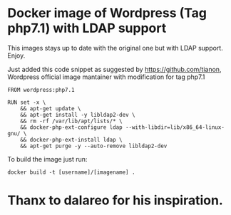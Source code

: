 # Docker image of Wordpress (Tag php7.1) with LDAP support
This images stays up to date with the original one but with LDAP support. Enjoy.

Just added this code snippet as suggested by https://github.com/tianon, Wordpress official image mantainer with modification for tag php7.1

````
FROM wordpress:php7.1

RUN set -x \
	&& apt-get update \
	&& apt-get install -y libldap2-dev \
	&& rm -rf /var/lib/apt/lists/* \
	&& docker-php-ext-configure ldap --with-libdir=lib/x86_64-linux-gnu/ \
	&& docker-php-ext-install ldap \
	&& apt-get purge -y --auto-remove libldap2-dev
  ````
  
  To build the image just run:
  
  ````
  docker build -t [username]/[imagename] .
  ````

  # Thanx to dalareo for his inspiration.
  